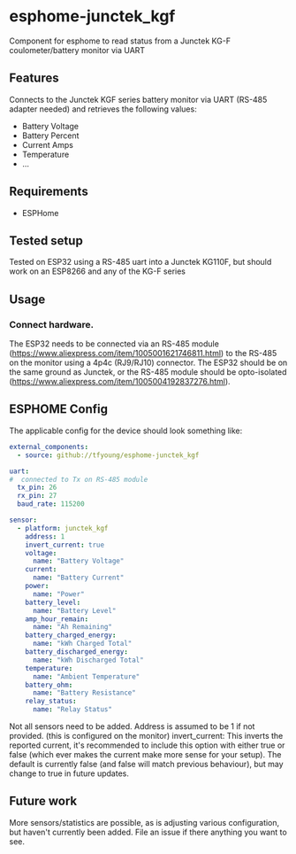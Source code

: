 # esphome-junctek_kgf
Component for esphome to read status from a Junctek KG-F coulometer/battery monitor via UART

## Features
Connects to the Junctek KGF series battery monitor via UART (RS-485 adapter needed) and retrieves the following values:
* Battery Voltage
* Battery Percent
* Current Amps
* Temperature
* ...

## Requirements
* ESPHome

## Tested setup
Tested on ESP32 using a RS-485 uart into a Junctek KG110F, but should work on an ESP8266 and any of the KG-F series

## Usage
### Connect hardware.
The ESP32 needs to be connected via an RS-485 module (https://www.aliexpress.com/item/1005001621746811.html) to the RS-485 on the monitor using a 4p4c (RJ9/RJ10) connector.
The ESP32 should be on the same ground as Junctek, or the RS-485 module should be opto-isolated (https://www.aliexpress.com/item/1005004192837276.html).

## ESPHOME Config
The applicable config for the device should look something like:

```yaml
external_components:
  - source: github://tfyoung/esphome-junctek_kgf

uart:
#  connected to Tx on RS-485 module
  tx_pin: 26
  rx_pin: 27
  baud_rate: 115200

sensor:
  - platform: junctek_kgf
    address: 1
    invert_current: true
    voltage:
      name: "Battery Voltage"
    current:
      name: "Battery Current"
    power:
      name: "Power"
    battery_level:
      name: "Battery Level"
    amp_hour_remain:
      name: "Ah Remaining"
    battery_charged_energy:
      name: "kWh Charged Total"
    battery_discharged_energy:
      name: "kWh Discharged Total"
    temperature:
      name: "Ambient Temperature"
    battery_ohm:
      name: "Battery Resistance"
    relay_status:
      name: "Relay Status"
```

Not all sensors need to be added.
Address is assumed to be 1 if not provided. (this is configured on the monitor)
invert_current: This inverts the reported current, it's recommended to include this option with either true or false (which ever makes the current make more sense for your setup). The default is currently false (and false will match previous behaviour), but may change to true in future updates.
## Future work
More sensors/statistics are possible, as is adjusting various configuration, but haven't currently been added. File an issue if there anything you want to see.
